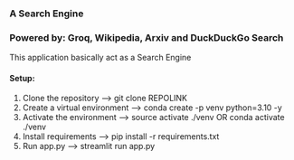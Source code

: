 ### A Search Engine
### Powered by: Groq, Wikipedia, Arxiv and DuckDuckGo Search

This application basically act as a Search Engine

#### Setup:

1) Clone the repository --> git clone REPOLINK
2) Create a virtual environment --> conda create -p venv python=3.10 -y
3) Activate the environment --> source activate ./venv OR conda activate ./venv
4) Install requirements --> pip install -r requirements.txt
5) Run app.py --> streamlit run app.py